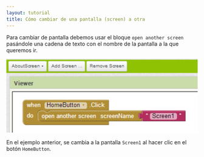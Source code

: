 ```yaml
---
layout: tutorial
title: Cómo cambiar de una pantalla (screen) a otra
---
```


Para cambiar de pantalla debemos usar el bloque `open another screen`  pasándole una cadena de texto con el nombre de la pantalla a la que queremos ir. 

![](images/cambiar-de-una-pantalla-a-otra-01.png)

En el ejemplo anterior, se cambia a la pantalla `Screen1` al hacer clic en el botón `HomeButton`.

